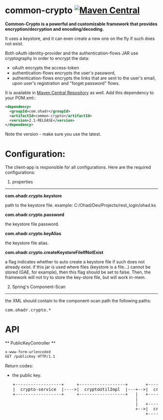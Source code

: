 common-crypto   [![Maven Central](https://maven-badges.herokuapp.com/maven-central/com.ohadr/common-crypto/badge.svg)](https://maven-badges.herokuapp.com/maven-central/com.ohadr/common-crypto)
==================
**Common-Crypto is a powerful and customizable framework that provides encryption/decryption and encoding/decoding.**

It uses a keystore, and it can even create a new one on the fly if such does not exist.

Both oAuth identity-provider and the authentication-flows JAR use cryptography in order to encrypt the data:
- oAuth encrypts the access-token 
- authentication-flows encrypts the user's password,
- authentication-flows encrypts the links that are sent to the user's email, upon user's registration and "forget password" flows.

It is available in [Maven Central Repository](http://search.maven.org/#search%7Cga%7C1%7Ccommon-crypto) as well.
Add this dependency to your POM.xml::

```xml
<dependency>
  <groupId>com.ohadr</groupId>
  <artifactId>common-crypto</artifactId>
  <version>2.1-RELEASE</version>
</dependency>
```

Note the version - make sure you use the latest.


Configuration: 
=======
The client-app is responsible for all configurations. Here are the required configurations:

1. properties 
--------------
**com.ohadr.crypto.keystore**

path to the keystore file. example: C:/Ohad/Dev/Projects/rest_login/ohad.ks

**com.ohadr.crypto.password**

the keystore file password.

**com.ohadr.crypto.keyAlias**

the keystore file alias.

**com.ohadr.crypto.createKeystoreFileIfNotExist**

a flag indicates whether to auto create a keystore file if such does not already exist.
if this jar is used where files (keystore is a file...) cannot be stored (GAE, for example), then this flag should be set to false. Then,
the framework will not try to store the key-store file, but will work in-mem.

2. Spring's Component-Scan
--------------
the XML should contain to the component-scan path the following paths:
<pre>
com.ohadr.crypto.*
</pre>




API
====

** PublicKeyController **

```xml
x-www-form-urlencoded
GET /publicKey HTTP/1.1
```
Return codes:

* the public key.


<pre>
   +------------------+     +------------------+       +------------------+     
   |  crypto-service  |---->|  cryptoUtilImpl  |---+-->|  cryptoProvider  |	
   +------------------+     +------------------+   |   +------------------+
                                                   |
                                                   |   +-------------------+
                                                   +-->|  cryptoProperties |
                                                       +-------------------+
   
</pre>
   
        